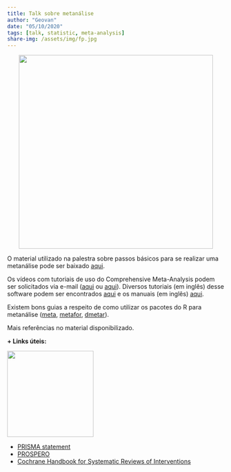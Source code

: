 ```yaml
---
title: Talk sobre metanálise
author: "Geovan"
date: "05/10/2020"
tags: [talk, statistic, meta-analysis]
share-img: /assets/img/fp.jpg
---
```


<p align="center"><img src="/assets/img/poster_ma talk.png" width="450"/>

O material utilizado na palestra sobre passos básicos para se realizar uma metanálise pode ser baixado [aqui](docs/meta-analysis_talk.pdf).

Os vídeos com tutoriais de uso do Comprehensive Meta-Analysis podem ser solicitados via e-mail ([aqui](mailto:geovanjr1@gmail.com) ou [aqui](mailto:gmsj@neuro.ufrn.br)). Diversos tutoriais (em inglês) desse software podem ser encontrados [aqui](https://www.meta-analysis.com/pages/videotutorials.php?cart=B84V4905491) e os manuais (em inglês) [aqui](https://www.meta-analysis.com/pages/cma_manual.php?cart=B84V4905491).

Existem bons guias a respeito de como utilizar os pacotes do R para metanálise ([meta](https://cran.r-project.org/web/packages/meta/meta.pdf), [metafor](http://metafor-project.org/doku.php/metafor), [dmetar](https://bookdown.org/MathiasHarrer/Doing_Meta_Analysis_in_R/)).

Mais referências no material disponibilizado.

**+ Links úteis:**

<img src="https://i.pinimg.com/736x/43/e2/53/43e2535f66bd4a56db2772ce53a4cbf3.jpg" width="200">

* [PRISMA statement](http://www.prisma-statement.org/)
* [PROSPERO](https://www.crd.york.ac.uk/prospero/)
* [Cochrane Handbook for Systematic Reviews of Interventions](https://training.cochrane.org/cochrane-handbook-systematic-reviews-interventions)
